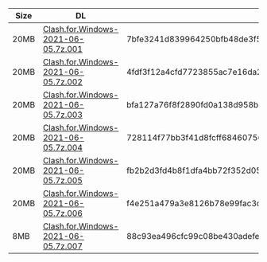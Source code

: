 |    Size   |     DL  | sha512sum |
|  ---  |  ---  |  ---  |
| 20MB | [Clash.for.Windows-2021-06-05.7z.001](https://cdn.jsdelivr.net/gh/appleians/cfw_intel@main/Clash.for.Windows-2021-06-05.7z.001) | 7bfe3241d839964250bfb48de3f53635f569f992db3e426ce5b8ca5eb21e6ac331b465cbf0511c050ce70b7e93d4d77ff7328d49a707ae7a384a2cf08482949e |
| 20MB | [Clash.for.Windows-2021-06-05.7z.002](https://cdn.jsdelivr.net/gh/appleians/cfw_intel@main/Clash.for.Windows-2021-06-05.7z.002) | 4fdf3f12a4cfd7723855ac7e16da21c15d9334210660e022f6bd44a5ef24f5622ad057c9ea25b46ab64899236b2cb1674f5f548146beb30ea947a2562072bcbb |
| 20MB | [Clash.for.Windows-2021-06-05.7z.003](https://cdn.jsdelivr.net/gh/appleians/cfw_intel@main/Clash.for.Windows-2021-06-05.7z.003) | bfa127a76f8f2890fd0a138d958b6030be5df86dcfc093d57c988418d1c6bed36ad949c023bdbc27b5032ba3779cad6d9881ede9b6b41042351f228eb5535b3d |
| 20MB | [Clash.for.Windows-2021-06-05.7z.004](https://cdn.jsdelivr.net/gh/appleians/cfw_intel@main/Clash.for.Windows-2021-06-05.7z.004) | 728114f77bb3f41d8fcff68460756bfac68dab9280998e2512cedd235dd1852166cb470f8df8d9236a345fb5947be938bfc6e7495a78856e25d575b1278bd189 |
| 20MB | [Clash.for.Windows-2021-06-05.7z.005](https://cdn.jsdelivr.net/gh/appleians/cfw_intel@main/Clash.for.Windows-2021-06-05.7z.005) | fb2b2d3fd4b8f1dfa4bb72f352d0579f60920c09ad04ea9de50b27a62212743c8a2bc20018cf21a0dced1578d6b4aa606dee1e50ee6734308f94addc2ef50002 |
| 20MB | [Clash.for.Windows-2021-06-05.7z.006](https://cdn.jsdelivr.net/gh/appleians/cfw_intel@main/Clash.for.Windows-2021-06-05.7z.006) | f4e251a479a3e8126b78e99fac3d004b5f7b56f6b72b7a6f10097b8cb6ddd4ef19868f963e5720870bc8fb5694e87633a01b6ed60b787a07f3d413334f546004 |
| 8MB | [Clash.for.Windows-2021-06-05.7z.007](https://cdn.jsdelivr.net/gh/appleians/cfw_intel@main/Clash.for.Windows-2021-06-05.7z.007) | 88c93ea496cfc99c08be430adefeff667c1136ce6dcdb3f3ff5926e871c7e088ac53677b86d0afbcc083423ec8bb95086dfedee70f97c2e6ec07ae5ff6a2b115 |
